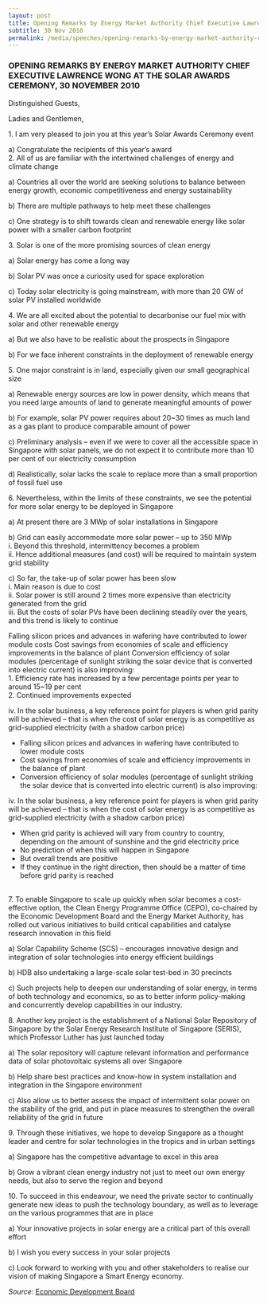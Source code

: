 ```yaml
---
layout: post
title: Opening Remarks by Energy Market Authority Chief Executive Lawrence Wong at the Solar Awards Ceremony, 30 November 2010
subtitle: 30 Nov 2010
permalink: /media/speeches/opening-remarks-by-energy-market-authority-chief-executive-lawrence-wong-at-the-solar-awards-ceremony-30-november-2010
---
```


### OPENING REMARKS BY ENERGY MARKET AUTHORITY CHIEF EXECUTIVE LAWRENCE WONG AT THE SOLAR AWARDS CEREMONY, 30 NOVEMBER 2010

Distinguished Guests, 

Ladies and Gentlemen,

1.&nbsp;I am very pleased to join you at this year’s Solar Awards Ceremony event

a) Congratulate the recipients of this year’s award  
2.&nbsp;All of us are familiar with the intertwined challenges of energy and climate change 

a) Countries all over the world are seeking solutions to balance between energy growth, economic competitiveness and energy sustainability 

b) There are multiple pathways to help meet these challenges 

c) One strategy is to shift towards clean and renewable energy like solar power with a smaller carbon footprint 

3.&nbsp;Solar is one of the more promising sources of clean energy 

a) Solar energy has come a long way 

b) Solar PV was once a curiosity used for space exploration 

c) Today solar electricity is going mainstream, with more than 20 GW of solar PV installed worldwide 

4.&nbsp;We are all excited about the potential to decarbonise our fuel mix with solar and other renewable energy 

a) But we also have to be realistic about the prospects in Singapore 

b) For we face inherent constraints in the deployment of renewable energy 

5.&nbsp;One major constraint is in land, especially given our small geographical size 

a) Renewable energy sources are low in power density, which means that you need large amounts of land to generate meaningful amounts of power 

b) For example, solar PV power requires about 20~30 times as much land as a gas plant to produce comparable amount of power 

c) Preliminary analysis – even if we were to cover all the accessible space in Singapore with solar panels, we do not expect it to contribute more than 10 per cent of our electricity consumption 

d) Realistically, solar lacks the scale to replace more than a small proportion of fossil fuel use 

6.&nbsp;Nevertheless, within the limits of these constraints, we see the potential for more solar energy to be deployed in Singapore 

a) At present there are 3 MWp of solar installations in Singapore

b) Grid can easily accommodate more solar power – up to 350 MWp    
i.&nbsp;Beyond this threshold, intermittency becomes a problem  
ii.&nbsp;Hence additional measures (and cost) will be required to maintain system grid stability

c) So far, the take-up of solar power has been slow  
i.&nbsp;Main reason is due to cost  
ii.&nbsp;Solar power is still around 2 times more expensive than electricity generated from the grid  
iii.&nbsp;But the costs of solar PVs have been declining steadily over the years, and this trend is likely to continue

Falling silicon prices and advances in wafering have contributed to lower module costs
Cost savings from economies of scale and efficiency improvements in the balance of plant
Conversion efficiency of solar modules (percentage of sunlight striking the solar device that is converted into electric current) is also improving:  
1.&nbsp;Efficiency rate has increased by a few percentage points per year to around 15~19 per cent  
2.&nbsp;Continued improvements expected

iv.&nbsp;In the solar business, a key reference point for players is when grid parity will be achieved – that is when the cost of solar energy is as competitive as grid-supplied electricity (with a shadow carbon price)

* Falling silicon prices and advances in wafering have contributed to lower module costs  
* Cost savings from economies of scale and efficiency improvements in the balance of plant  
* Conversion efficiency of solar modules (percentage of sunlight striking the solar device that is converted into electric current) is also improving:

iv. In the solar business, a key reference point for players is when grid parity will be achieved – that is when the cost of solar energy is as competitive as grid-supplied electricity (with a shadow carbon price)

* When grid parity is achieved will vary from country to country, depending on the amount of sunshine and the grid electricity price  
* No prediction of when this will happen in Singapore  
* But overall trends are positive  
* If they continue in the right direction, then should be a matter of time before grid parity is reached

<br>
7.&nbsp;To enable Singapore to scale up quickly when solar becomes a cost-effective option, the Clean Energy Programme Office (CEPO), co-chaired by the Economic Development Board and the Energy Market Authority, has rolled out various initiatives to build critical capabilities and catalyse research innovation in this field 

a) Solar Capability Scheme (SCS) – encourages innovative design and integration of solar technologies into energy efficient buildings 

b) HDB also undertaking a large-scale solar test-bed in 30 precincts 

c) Such projects help to deepen our understanding of solar energy, in terms of both technology and economics, so as to better inform policy-making and concurrently develop capabilities in our industry. 

8.&nbsp;Another key project is the establishment of a National Solar Repository of Singapore by the Solar Energy Research Institute of Singapore (SERIS), which Professor Luther has just launched today 

a) The solar repository will capture relevant information and performance data of solar photovoltaic systems all over Singapore 

b) Help share best practices and know-how in system installation and integration in the Singapore environment 

c) Also allow us to better assess the impact of intermittent solar power on the stability of the grid, and put in place measures to strengthen the overall reliability of the grid in future 

9.&nbsp;Through these initiatives, we hope to develop Singapore as a thought leader and centre for solar technologies in the tropics and in urban settings 

a) Singapore has the competitive advantage to excel in this area 

b) Grow a vibrant clean energy industry not just to meet our own energy needs, but also to serve the region and beyond 

10.&nbsp;To succeed in this endeavour, we need the private sector to continually generate new ideas to push the technology boundary, as well as to leverage on the various programmes that are in place 

a) Your innovative projects in solar energy are a critical part of this overall effort 

b) I wish you every success in your solar projects 

c) Look forward to working with you and other stakeholders to realise our vision of making Singapore a Smart Energy economy. 


*Source*: [<a href="https://www.edb.gov.sg/" target="_blank">Economic Development Board</a>](https://www.edb.gov.sg/)
